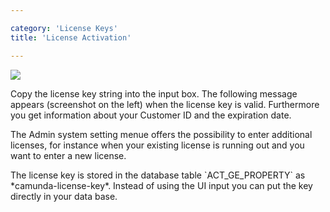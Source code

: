 ```yaml
---

category: 'License Keys'
title: 'License Activation'

---
```


<div class="row">
  <div class="col-xs-6 col-sm-6 col-md-3">
    <img data-img-thumb src="ref:asset:/assets/img/license-keys/license-key-success.png" />
  </div>
  <div class="col-xs-6 col-sm-6 col-md-9">
      <p>Copy the license key string into the input box. The following message appears (screenshot on the left) when the license key is valid. Furthermore you get information about your Customer ID and the expiration date.</p>
      <p>The Admin system setting menue offers the possibility to enter additional licenses, for instance when your existing license is running out and you want to enter a new license.</p>
      <p>The license key is stored in the database table `ACT_GE_PROPERTY` as *camunda-license-key*. Instead of using the UI input you can put the key directly in your data base.</p>
  </div>  
</div>
